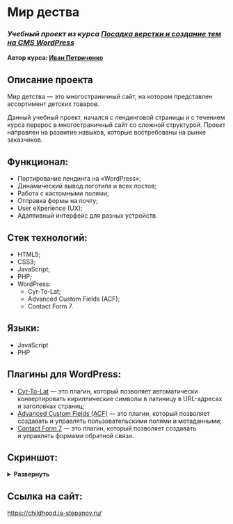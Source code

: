 # Мир дества
### ***Учебный проект из курса [Посадка верстки и создание тем на CMS WordPress](https://www.udemy.com/course/cms-wordpress/)***  
**Автор курса: [Иван Петриченко](https://www.udemy.com/user/yan-kovalenko-2/)**

## Описание проекта
Мир детства — это многостраничный сайт, на котором представлен ассортимент детских товаров.

Данный учебный проект, начался с лендинговой страницы и с течением курса перерос в многостраничный сайт со сложной структурой. Проект направлен на развитие навыков, которые востребованы на рынке заказчиков.


## Функционал:
- Портирование лендинга на «WordPress»;
- Динамический вывод логотипа и всех постов;
- Работа с кастомными полями;
- Отправка формы на почту;
- User eXperience (UX);
- Адаптивный интерфейс для разных устройств.

## Стек технологий:
- HTML5;
- CSS3;
- JavaScript;
- PHP;
- WordPress:
  - Cyr-To-Lat;
  - Advanced Custom Fields (ACF);
  - Contact Form 7.

## Языки:
- JavaScript
- PHP

## Плагины для WordPress:
- [Cyr-To-Lat](https://wordpress.org/plugins/cyr2lat/) — это плагин, который позволяет автоматически конвертировать кириллические символы в латиницу в URL-адресах и заголовках страниц;
- [Advanced Custom Fields (ACF)](https://www.advancedcustomfields.com/) — это плагин, который позволяет создавать и управлять пользовательскими полями и метаданными;
- [Contact Form 7](https://contactform7.com/) — это плагин, который позволяет создавать и управлять формами обратной связи.

## Скриншот:
<details><summary><b>Развернуть</b></summary>

[![wordpress-childhood](https://user-images.githubusercontent.com/86494748/233854559-f3633c0e-c2af-4dd5-8773-f4c3dd235cb5.jpg)](https://childhood.ia-stepanov.ru/)

</details>

## Ссылка на сайт:
https://childhood.ia-stepanov.ru/